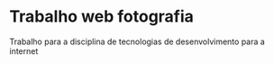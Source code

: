 # Trabalho web fotografia
 Trabalho para a disciplina de tecnologias de desenvolvimento para a internet
